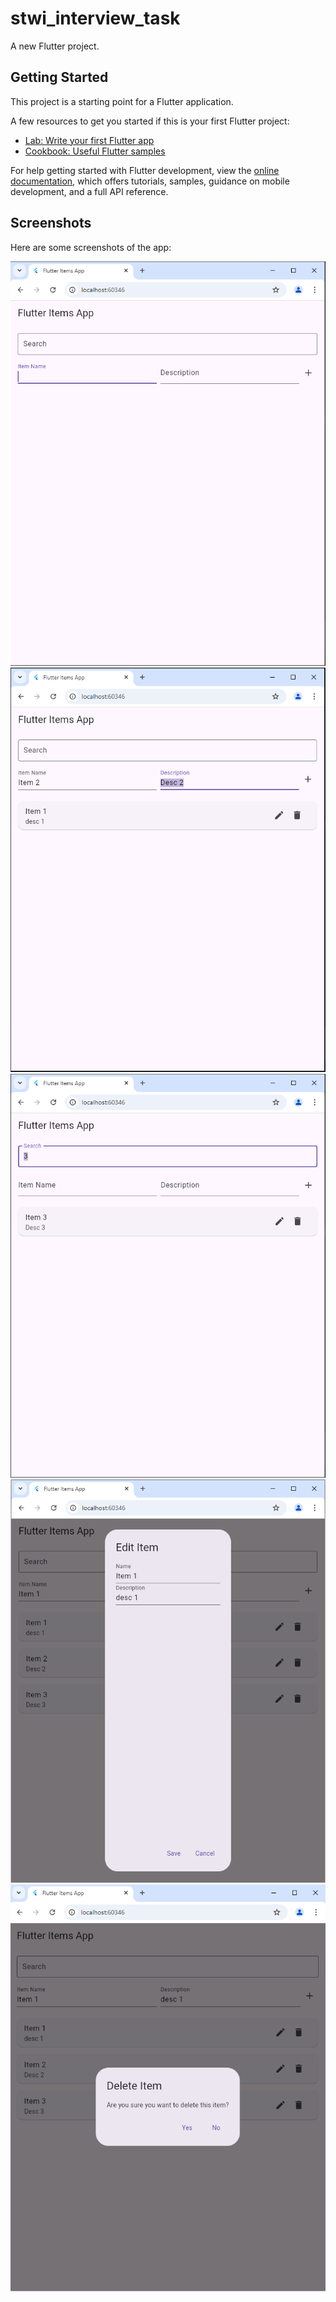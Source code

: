 # stwi_interview_task

A new Flutter project.

## Getting Started

This project is a starting point for a Flutter application.

A few resources to get you started if this is your first Flutter project:

- [Lab: Write your first Flutter app](https://docs.flutter.dev/get-started/codelab)
- [Cookbook: Useful Flutter samples](https://docs.flutter.dev/cookbook)

For help getting started with Flutter development, view the
[online documentation](https://docs.flutter.dev/), which offers tutorials,
samples, guidance on mobile development, and a full API reference.

## Screenshots

Here are some screenshots of the app:

![screenshot1.PNG](screenshots%2Fscreenshot1.PNG)
![screenshot2.PNG](screenshots%2Fscreenshot2.PNG)
![screenshot3.PNG](screenshots%2Fscreenshot3.PNG)
![screenshot4.PNG](screenshots%2Fscreenshot4.PNG)
![screenshot5.PNG](screenshots%2Fscreenshot5.PNG)